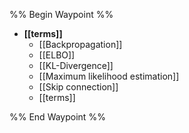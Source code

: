 %% Begin Waypoint %%
- **[[terms]]**
	- [[Backpropagation]]
	- [[ELBO]]
	- [[KL-Divergence]]
	- [[Maximum likelihood estimation]]
	- [[Skip connection]]
	- [[terms]]

%% End Waypoint %%